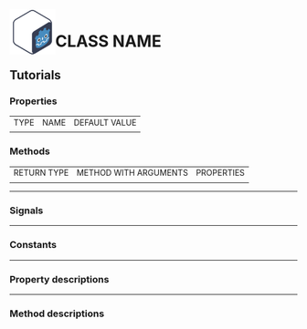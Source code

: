<a href="https://github.com/Kubulambula/Godot-GDShell">
  <img src="../../../docs/assets/logo.png" align="left" width="80" height="80">
</a>


# CLASS NAME

## Tutorials

### Properties

| | | |
| --- | --- | --- |
| TYPE  | NAME  | DEFAULT VALUE |
| | | |


### Methods

| | | |
| --- | --- | --- |
| RETURN TYPE | METHOD WITH ARGUMENTS | PROPERTIES |
| | | |


---


### Signals


---


### Constants


---


### Property descriptions


---


### Method descriptions
